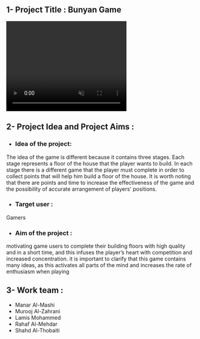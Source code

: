 
## 1- Project Title : Bunyan Game
<video width="320" height="240" autoplay loop muted>
  <source src="https://github.com/manaralmashi/BunyanGame/assets/162150042/b8af9671-49ef-4201-93e0-ad2fedf4d438" type="video/mp4">
</video>

## 2- Project Idea and Project Aims :
* ### Idea of the project:
The idea of the game is different because it contains three stages. Each stage represents a floor of
the house that the player wants to build. In each stage there is a different game that the player
must complete in order to collect points that will help him build a floor of the house. It is worth
noting that there are points and time to increase the effectiveness of the game and the possibility
of accurate arrangement of players' positions.

* ### Target user : 
Gamers

* ### Aim of the project :
motivating game users to complete their building floors with high quality and in a short time, and
this infuses the player’s heart with competition and increased concentration. it is important to
clarify that this game contains many ideas, as this activates all parts of the mind and increases the
rate of enthusiasm when playing

## 3- Work team :
* Manar Al-Mashi 
* Murooj Al-Zahrani
* Lamis Mohammed 
* Rahaf Al-Mehdar 
* Shahd Al-Thobaiti

